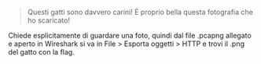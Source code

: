 > Questi gatti sono davvero carini! È proprio bella questa fotografia che ho scaricato!

Chiede esplicitamente di guardare una foto, quindi dal file .pcapng allegato e aperto in Wireshark si va in File > Esporta oggetti > HTTP e trovi il .png del gatto con la flag.